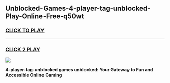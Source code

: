 
## Unblocked-Games-4-player-tag-unblocked-Play-Online-Free-q50wt
<h3>
<a href="https://premium76.site?title=4-player-tag-unblocked&ref=26A">CLICK TO PLAY</a></h3>
<hr>

<h3>
<a href="https://premium76.site?title=4-player-tag-unblocked&ref=26A">CLICK 2 PLAY</a>
  
</h3>

<a href="https://premium76.site?title=4-player-tag-unblocked&ref=26A"><img src="https://clearcache.store/games.png"></a>


**4-player-tag-unblocked games unblocked: Your Gateway to Fun and Accessible Online Gaming**
